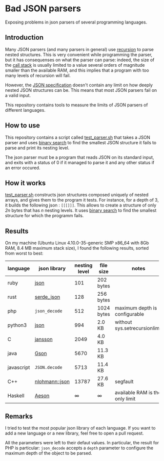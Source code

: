 # Bad JSON parsers

Exposing problems in json parsers of several programming languages.

## Introduction

Many JSON parsers (and many parsers in general) use [recursion](https://en.wikipedia.org/wiki/Recursion_(computer_science))
to parse nested structures.
This is very convenient while programming the parser, but it has consequenses on what the parser can parse:
indeed, the size of the [call stack](https://en.wikipedia.org/wiki/Call_stack) is usually limited to a value several orders of magnitude smaller
than the available RAM, and this implies that a program with too many levels of recursion will fail.

However, the [JSON specification](http://www.ecma-international.org/publications/files/ECMA-ST/ECMA-404.pdf)
doesn't contain any limit on how deeply nested JSON structures can be.
This means that most JSON parsers fail on a valid input.

This repository contains tools to measure the limits of JSON parsers of different languages.

## How to use

This repository contains a script called [test_parser.sh](test_parser.sh) that takes a JSON parser and uses [binary search](https://en.wikipedia.org/wiki/Binary_search_algorithm) to find the smallest JSON structure it fails to parse and print its nesting level.

The json parser must be a program that reads JSON on its standard input, and exits with a status of 0 if it managed to parse it and any other status if an error occured.

## How it works

[test_parser.sh](test_parser.sh) constructs json structures composed uniquely of nested arrays, and gives them to the program it tests. For instance, for a depth of 3, it builds the following json : `[[[]]]`. This allows to create a structure of only *2n* bytes that has *n* nesting levels.
It uses [binary search](https://en.wikipedia.org/wiki/Binary_search_algorithm) to find the smallest structure for which the programm fails.

## Results

On my machine (Ubuntu Linux 4.10.0-35-generic SMP x86_64 with 8Gb RAM, 8.4 MB maximum stack size),
I found the following results, sorted from worst to best:

language   | json library                                                | nesting level | file size     | notes                         |
---------- | ----------------------------------------------------------- | ------------- | ------------- | ----------------------------- |
ruby       | [json](https://rubygems.org/gems/json/versions/1.8.3)       | 101           | 202 bytes     |
rust       | [serde_json](https://docs.serde.rs/serde_json/)             | 128           | 256 bytes     |
php        | `json_decode`                                               | 512           | 1024 bytes    | maximum depth is configurable |
python3    | [json](https://docs.python.org/3/library/json.html)         | 994           | 2.0 KB        | without sys.setrecursionlimit
C          | [jansson](https://jansson.readthedocs.io/)                  | 2049          | 4.0 KB        | 
java       | [Gson](https://github.com/google/gson)                      | 5670          | 11.3 KB       |
javascript | `JSON.decode`                                               | 5713          | 11.4 KB       |
C++        | [nlohmann::json](https://github.com/nlohmann/json)          | 13787         | 27.6 KB       | segfault
Haskell    | [Aeson](https://hackage.haskell.org/package/aeson)          | ∞             | ∞             | available RAM is the only limit


## Remarks

I tried to test the most popular json library of each language. If you want to add a new language or a new library,
feel free to open a pull request.

All the parameters were left to their defaut values. In particular, the result
for PHP is particular: `json_decode` accepts a `depth` parameter to configure
the maximum depth of the object to be parsed.

